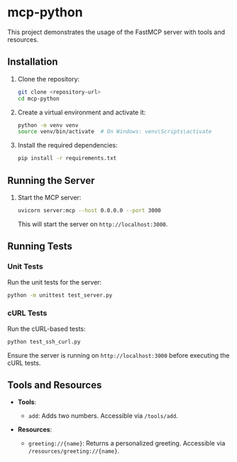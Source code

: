 # mcp-python

This project demonstrates the usage of the FastMCP server with tools and resources.

## Installation

1. Clone the repository:
   ```bash
   git clone <repository-url>
   cd mcp-python
   ```

2. Create a virtual environment and activate it:
   ```bash
   python -m venv venv
   source venv/bin/activate  # On Windows: venv\Scripts\activate
   ```

3. Install the required dependencies:
   ```bash
   pip install -r requirements.txt
   ```

## Running the Server

1. Start the MCP server:
   ```bash
   uvicorn server:mcp --host 0.0.0.0 --port 3000
   ```

   This will start the server on `http://localhost:3000`.

## Running Tests

### Unit Tests
Run the unit tests for the server:
```bash
python -m unittest test_server.py
```

### cURL Tests
Run the cURL-based tests:
```bash
python test_ssh_curl.py
```

Ensure the server is running on `http://localhost:3000` before executing the cURL tests.

## Tools and Resources

- **Tools**:
  - `add`: Adds two numbers. Accessible via `/tools/add`.

- **Resources**:
  - `greeting://{name}`: Returns a personalized greeting. Accessible via `/resources/greeting://{name}`.